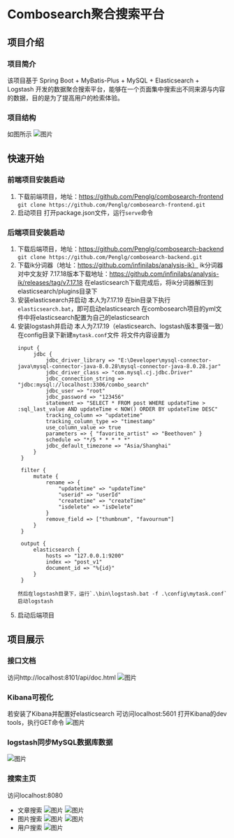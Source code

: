 # Combosearch聚合搜索平台

## 项目介绍

### 项目简介
该项目基于 Spring Boot + MyBatis-Plus + MySQL + Elasticsearch + Logstash 开发的数据聚合搜索平台，能够在一个页面集中搜索出不同来源与内容的数据，目的是为了提高用户的检索体验。

### 项目结构
如图所示
![图片](https://github.com/Penglg/combosearch-backend/assets/109449337/cfcef789-52a8-4a85-9051-6f72500ee0ab)


## 快速开始
### 前端项目安装启动
1. 下载前端项目，地址：https://github.com/Penglg/combosearch-frontend
   ```git clone https://github.com/Penglg/combosearch-frontend.git```
2. 启动项目
   打开package.json文件，运行`serve`命令

### 后端项目安装启动
1. 下载后端项目，地址：https://github.com/Penglg/combosearch-backend
   ```git clone https://github.com/Penglg/combosearch-backend.git```
2. 下载ik分词器（地址：https://github.com/infinilabs/analysis-ik）
   ik分词器对中文友好
   7.17.18版本下载地址：https://github.com/infinilabs/analysis-ik/releases/tag/v7.17.18
   在elasticsearch下载完成后，将ik分词器解压到elasticsearch/plugins目录下
3. 安装elasticsearch并启动
   本人为7.17.19
   在bin目录下执行`elasticsearch.bat`，即可启动elasticsearch
   在combosearch项目的yml文件中将elasticsearch配置为自己的elasticsearch
4. 安装logstash并启动
   本人为7.17.19（elasticsearch、logstash版本要强一致）
   在config目录下新建`mytask.conf`文件
   将文件内容设置为
   ```
   input {
        jdbc {
            jdbc_driver_library => "E:\Developer\mysql-connector-java\mysql-connector-java-8.0.28\mysql-connector-java-8.0.28.jar"
            jdbc_driver_class => "com.mysql.cj.jdbc.Driver"
            jdbc_connection_string => "jdbc:mysql://localhost:3306/combo_search"
            jdbc_user => "root"
            jdbc_password => "123456"
            statement => "SELECT * FROM post WHERE updateTime > :sql_last_value AND updateTime < NOW() ORDER BY updateTime DESC"
            tracking_column => "updatetime"
            tracking_column_type => "timestamp"
            use_column_value => true
            parameters => { "favorite_artist" => "Beethoven" }
            schedule => "*/5 * * * * *"
            jdbc_default_timezone => "Asia/Shanghai"
        }
    }
    
    filter {
        mutate {
            rename => {
                "updatetime" => "updateTime"
                "userid" => "userId"
                "createtime" => "createTime"
                "isdelete" => "isDelete"
            }
            remove_field => ["thumbnum", "favournum"]
        }
    }
   
    output {
        elasticsearch {
            hosts => "127.0.0.1:9200"
            index => "post_v1"
            document_id => "%{id}"
        }
    }

   然后在logstash目录下，运行`.\bin\logstash.bat -f .\config\mytask.conf`启动logstash

5. 启动后端项目


## 项目展示

### 接口文档
访问http://localhost:8101/api/doc.html
![图片](https://github.com/Penglg/combosearch-backend/assets/109449337/c5611d48-6317-41ee-b506-5a11dd3ec4ac)

### Kibana可视化 
若安装了Kibana并配置好elasticsearch
可访问localhost:5601
打开Kibana的dev tools，执行GET命令
![图片](https://github.com/Penglg/combosearch-backend/assets/109449337/fcb0a1ec-0ddb-40b6-813a-421bc7fa7f5f)

### logstash同步MySQL数据库数据
![图片](https://github.com/Penglg/combosearch-backend/assets/109449337/cff09b5b-f1d0-46b7-aa0c-fe97ea1515a2)

### 搜索主页
访问localhost:8080
- 文章搜索
  ![图片](https://github.com/Penglg/combosearch-backend/assets/109449337/a9489d1d-fded-4f90-901f-4a5fb7d08ac2)
  ![图片](https://github.com/Penglg/combosearch-backend/assets/109449337/ff7622e3-efc0-495b-9eba-a313c0f7c563)
- 图片搜索
  ![图片](https://github.com/Penglg/combosearch-backend/assets/109449337/76ca191e-023d-4576-9b2c-3364e213f75e)
  ![图片](https://github.com/Penglg/combosearch-backend/assets/109449337/8e3aa78c-bb62-4681-b070-9153d7ad60ea)
- 用户搜索
  ![图片](https://github.com/Penglg/combosearch-backend/assets/109449337/efe1f41b-f6fe-43bf-b47c-7b22f2bf28cb)
